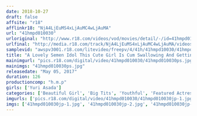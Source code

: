 ```yaml
---
date: 2018-10-27
draft: false
affsite: "r18"
afflinkr18: "NjA4LjEuMS4xLjAuMC4wLjAuMA"
url: "41hmpd010030"
urloriginal: "http://www.r18.com/videos/vod/movies/detail/-/id=41hmpd010030"
urlfinal: "http://media.r18.com/track/NjA4LjEuMS4xLjAuMC4wLjAuMA/videos/vod/movies/detail/-/id=41hmpd010030"
samplevid: "awspv3001.r18.com/litevideo/freepv/4/41h/41hmpd10030/41hmpd10030_dmb_w.mp4"
title: "A Lovely Semen Idol This Cute Girl Is Cum Swallowing And Getting Face Cummed Yuri Asada"
mainimgurl: "pics.r18.com/digital/video/41hmpd010030/41hmpd010030ps.jpg"
mainimgs: "41hmpd010030ps.jpg"
releasedate: "May 05, 2017"
duration: 126
productioncomp: "h.m.p"
girls: ['Yuri Asada']
categories: ['Beautiful Girl', 'Big Tits', 'Youthful', 'Featured Actress', 'Cum Swallowing', 'Facial', 'Hi-Def']
imgurls: ['pics.r18.com/digital/video/41hmpd010030/41hmpd010030jp-1.jpg', 'pics.r18.com/digital/video/41hmpd010030/41hmpd010030jp-2.jpg', 'pics.r18.com/digital/video/41hmpd010030/41hmpd010030jp-3.jpg', 'pics.r18.com/digital/video/41hmpd010030/41hmpd010030jp-4.jpg', 'pics.r18.com/digital/video/41hmpd010030/41hmpd010030jp-5.jpg', 'pics.r18.com/digital/video/41hmpd010030/41hmpd010030jp-6.jpg', 'pics.r18.com/digital/video/41hmpd010030/41hmpd010030jp-7.jpg', 'pics.r18.com/digital/video/41hmpd010030/41hmpd010030jp-8.jpg', 'pics.r18.com/digital/video/41hmpd010030/41hmpd010030jp-9.jpg', 'pics.r18.com/digital/video/41hmpd010030/41hmpd010030jp-10.jpg', 'pics.r18.com/digital/video/41hmpd010030/41hmpd010030jp-11.jpg', 'pics.r18.com/digital/video/41hmpd010030/41hmpd010030jp-12.jpg', 'pics.r18.com/digital/video/41hmpd010030/41hmpd010030jp-13.jpg', 'pics.r18.com/digital/video/41hmpd010030/41hmpd010030jp-14.jpg', 'pics.r18.com/digital/video/41hmpd010030/41hmpd010030jp-15.jpg', 'pics.r18.com/digital/video/41hmpd010030/41hmpd010030jp-16.jpg', 'pics.r18.com/digital/video/41hmpd010030/41hmpd010030jp-17.jpg', 'pics.r18.com/digital/video/41hmpd010030/41hmpd010030jp-18.jpg', 'pics.r18.com/digital/video/41hmpd010030/41hmpd010030jp-19.jpg', 'pics.r18.com/digital/video/41hmpd010030/41hmpd010030jp-20.jpg']
imgs: ['41hmpd010030jp-1.jpg', '41hmpd010030jp-2.jpg', '41hmpd010030jp-3.jpg', '41hmpd010030jp-4.jpg', '41hmpd010030jp-5.jpg', '41hmpd010030jp-6.jpg', '41hmpd010030jp-7.jpg', '41hmpd010030jp-8.jpg', '41hmpd010030jp-9.jpg', '41hmpd010030jp-10.jpg', '41hmpd010030jp-11.jpg', '41hmpd010030jp-12.jpg', '41hmpd010030jp-13.jpg', '41hmpd010030jp-14.jpg', '41hmpd010030jp-15.jpg', '41hmpd010030jp-16.jpg', '41hmpd010030jp-17.jpg', '41hmpd010030jp-18.jpg', '41hmpd010030jp-19.jpg', '41hmpd010030jp-20.jpg']
---
```


